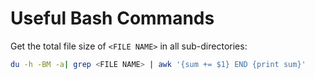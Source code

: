 # Useful Bash Commands

Get the total file size of `<FILE NAME>` in all sub-directories:

```bash
du -h -BM -a| grep <FILE NAME> | awk '{sum += $1} END {print sum}'
```
